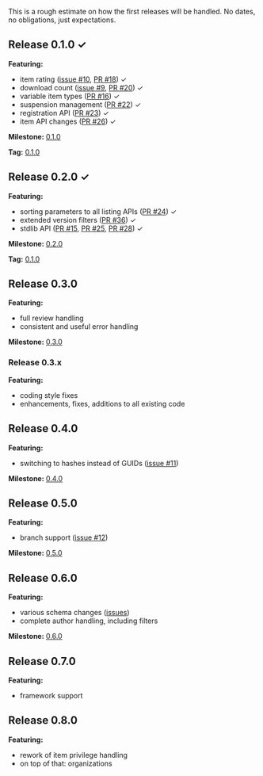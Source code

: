This is a rough estimate on how the first releases will be handled. No dates, no obligations, just expectations.

## Release 0.1.0 &#x2713;
**Featuring:**
* item rating ([issue #10](http://github.com/maul-esel/ALD-API/issues/10), [PR #18](http://github.com/maul-esel/ALD-API/pull/18)) &#x2713;
* download count ([issue #9](http://github.com/maul-esel/ALD-API/issues/9), [PR #20](http://github.com/maul-esel/ALD-API/pull/20)) &#x2713;
* variable item types ([PR #16](http://github.com/maul-esel/ALD-API/pull/16)) &#x2713;
* suspension management ([PR #22](http://github.com/maul-esel/ALD-API/pull/22)) &#x2713;
* registration API ([PR #23](http://github.com/maul-esel/ALD-API/pull/23)) &#x2713;
* item API changes ([PR #26](https://github.com/maul-esel/ALD-API/pull/26)) &#x2713;

**Milestone:** [0.1.0](https://github.com/maul-esel/ALD-API/issues/milestones)

**Tag:** [0.1.0](https://github.com/maul-esel/ALD-API/tree/0.1.0)

## Release 0.2.0 &#x2713;
**Featuring:**
* sorting parameters to all listing APIs ([PR #24](http://github.com/maul-esel/ALD-API/pull/24)) &#x2713;
* extended version filters ([PR #36](http://github.com/maul-esel/ALD-API/pull/36)) &#x2713;
* stdlib API ([PR #15](http://github.com/maul-esel/ALD-API/pull/15), [PR #25](http://github.com/maul-esel/ALD-API/pull/25), [PR #28](http://github.com/maul-esel/ALD-API/pull/28)) &#x2713;

**Milestone:**
[0.2.0](https://github.com/maul-esel/ALD-API/issues/milestones)

**Tag:** [0.1.0](https://github.com/maul-esel/ALD-API/tree/0.2.0)

## Release 0.3.0
**Featuring:**
* full review handling
* consistent and useful error handling

**Milestone:** [0.3.0](https://github.com/maul-esel/ALD-API/issues/milestones)

### Release 0.3.x
**Featuring:**
* coding style fixes
* enhancements, fixes, additions to all existing code

## Release 0.4.0
**Featuring:**
* switching to hashes instead of GUIDs ([issue #11](http://github.com/maul-esel/ALD-API/issues/11))

**Milestone:** [0.4.0](https://github.com/maul-esel/ALD-API/issues/milestones)

## Release 0.5.0
**Featuring:**
* branch support ([issue #12](http://github.com/maul-esel/ALD-API/issues/12))

**Milestone:** [0.5.0](https://github.com/maul-esel/ALD-API/issues/milestones)

## Release 0.6.0
**Featuring:**
* various schema changes ([issues](http://github.com/maul-esel/ALD-API/issues?labels=schema&state=open))
* complete author handling, including filters

**Milestone:** [0.6.0](https://github.com/maul-esel/ALD-API/issues/milestones)

## Release 0.7.0
**Featuring:**
* framework support

## Release 0.8.0
**Featuring:**
* rework of item privilege handling
* on top of that: organizations